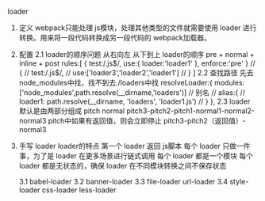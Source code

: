 loader
1. 定义
    webpack只能处理 js模块，处理其他类型的文件就需要使用 loader 进行转换。用来将一段代码转换成另一段代码的 webpack加载器。

2. 配置
    2.1 loader的顺序问题 从右向左 从下到上
    loader的顺序 pre + normal + inline + post
    rules:[
      {
        test:/\.js$/,
        use:{
          loader:'loader1'
        },
        enforce:'pre'
      }
      // {
      //   test:/\.js$/,
      //   use:['loader3','loader2','loader1']
      // }
    ] 
    2.2 查找路径 先去node_modules中找，找不到去./loaders中找
    resolveLoader:{
        modules:['node_modules',path.resolve(__dirname,'loaders')]
        // 别名
        // alias:{
        //   loader1: path.resolve(__dirname, 'loaders', 'loader1.js')
        // }
    },
    2.3 loader 默认是由两部分组成 pitch normal
    pitch3-pitch2-pitch1-normal1-normal2-normal3
    pitch中如果有返回值，则会立即停止 pitch3-pitch2（返回值）-normal3

3. 手写 loader
    loader的特点
        第一个 loader 返回 js脚本
        每个 loader 只做一件事，为了是 loader 在更多场景进行链式调用
        每个 loader 都是一个模块
        每个 loader 都是无状态的，确保 loader 在不同模块转换之间不保存状态

    3.1 babel-loader
    3.2 banner-loader
    3.3 file-loader url-loader
    3.4 style-loader css-loader less-loader







